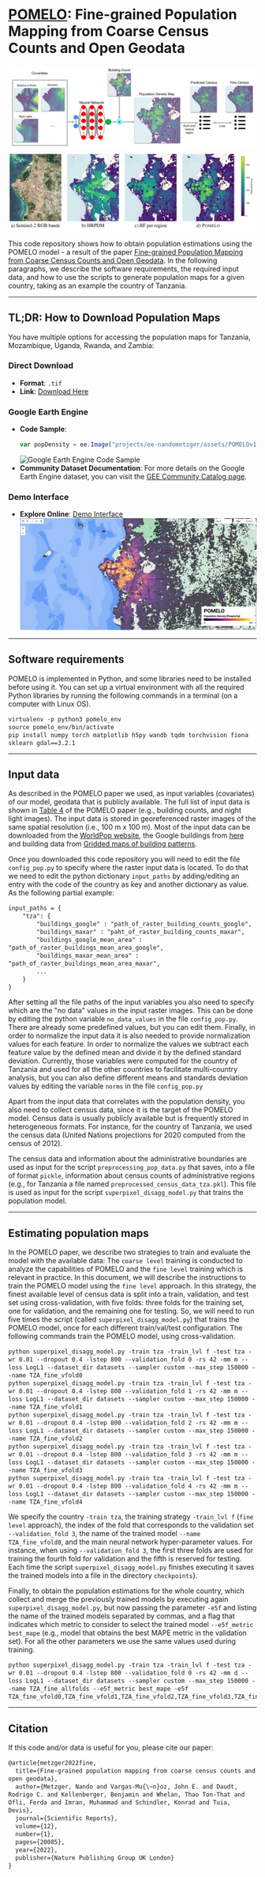 # [POMELO](https://www.nature.com/articles/s41598-022-24495-w): Fine-grained Population Mapping from Coarse Census Counts and Open Geodata

![POMELO](imgs/POMELO.png)
![Comparison](imgs/comparison.png)

This code repository shows how to obtain population estimations using the POMELO model - a result of the paper [Fine-grained Population Mapping from Coarse Census Counts
and Open Geodata](https://www.nature.com/articles/s41598-022-24495-w). In the following paragraphs, we describe the software requirements, the required input data, and how to use the scripts to generate population maps for a given country, taking as an example the country of Tanzania.


---

## TL;DR: How to Download Population Maps

You have multiple options for accessing the population maps for Tanzania, Mozambique, Uganda, Rwanda, and Zambia:

### Direct Download

- **Format**: `.tif`
- **Link**: [Download Here](https://drive.google.com/drive/folders/1KT8F0tytUMw7PjKQ_cxD1AmQMo1zchfX?usp=sharing)

### Google Earth Engine

- **Code Sample**: 
  ```javascript
  var popDensity = ee.Image("projects/ee-nandometzger/assets/POMELOv1");
  ```
  ![Google Earth Engine Code Sample](imgs/ee_code_sample_slim.svg)
- **Community Dataset Documentation**: For more details on the Google Earth Engine dataset, you can visit the [GEE Community Catalog page](https://gee-community-catalog.org/projects/pomelo/).

### Demo Interface

- **Explore Online**: [Demo Interface](https://ee-nandometzger.projects.earthengine.app/view/pomelo)
  ![Google Earth Engine Interface](imgs/EE_app.png)

---

## Software requirements

POMELO is implemented in Python, and some libraries need to be installed before using it. You can set up a virtual environment with all the required Python libraries by running the following commands in a terminal (on a computer with Linux OS).

```
virtualenv -p python3 pomelo_env
source pomelo_env/bin/activate
pip install numpy torch matplotlib h5py wandb tqdm torchvision fiona sklearn gdal==3.2.1
```
---

## Input data

As described in the POMELO paper we used, as input variables (covariates) of our model, geodata that is publicly available. The full list of input data is shown in [Table 4](https://www.nature.com/articles/s41598-022-24495-w/tables/4) of the POMELO paper (e.g., building counts, and night light images). The input data is stored in georeferenced raster images of the same spatial resolution (i.e., 100 m x 100 m). Most of the input data can be downloaded from the [WorldPop website](https://hub.worldpop.org/project/categories?id=14), the Google buildings from [here](https://sites.research.google/open-buildings/) and building data from [Gridded maps of building patterns](https://data.worldpop.org/repo/wopr/_MULT/buildings/v1.1/). 

Once you downloaded this code repository you will need to edit the file `config_pop.py` to specify where the raster input data is located. To do that we need to edit the python dictionary `input_paths` by adding/editing an entry with the code of the country as key and another dictionary as value. As the following partial example:

```
input_paths = {
    "tza": {
        "buildings_google" : "path_of_raster_building_counts_google",
        "buildings_maxar" : "paht_of_raster_building_counts_maxar",
        "buildings_google_mean_area" : "path_of_raster_buildings_mean_area_google",
        "buildings_maxar_mean_area" : "path_of_raster_buildings_mean_area_maxar",
        ...
    }
}
```

After setting all the file paths of the input variables you also need to specify which are the "no data" values in the input raster images. This can be done by editing the python variable `no_data_values` in the file `config_pop.py`. There are already some predefined values, but you can edit them. Finally, in order to normalize the input data it is also needed to provide normalization values for each feature. In order to normalize the values we subtract each feature value by the defined mean and divide it by the defined standard deviation. Currently, those variables were computed for the country of Tanzania and used for all the other countries to facilitate multi-country analysis, but you can also define different means and standards deviation values by editing the variable `norms` in the file `config_pop.py`

Apart from the input data that correlates with the population density, you also need to collect census data, since it is the target of the POMELO model. Census data is usually publicly available but is frequently stored in heterogeneous formats.
For instance, for the country of Tanzania, we used the census data (United Nations projections for 2020 computed from the census of 2012). 

The census data and information about the administrative boundaries are used as input for the script `preprocessing_pop_data.py` that saves, into a file of format `pickle`, information about census counts of administrative regions (e.g., for Tanzania a file named `preprocessed_census_data_tza.pkl`). This file is used as input for the script `superpixel_disagg_model.py` that trains the population model. 

---

## Estimating population maps

In the POMELO paper, we describe two strategies to train and evaluate the model with the available data:
The `coarse level` training is conducted to analyze the capabilities of POMELO and the `fine level` training which is relevant in practice.
In this document, we will describe the instructions to train the POMELO model using the `fine level` approach.
In this strategy, the finest available level of census data is split into a train, validation, and test set using cross-validation, with five folds: three folds for the training set, one for validation, and the remaining one for testing.
So, we will need to run five times the script (called `superpixel_disagg_model.py`) that trains the POMELO model, once for each different train/val/test configuration. The following commands train the POMELO model, using cross-validation.

```
python superpixel_disagg_model.py -train tza -train_lvl f -test tza -wr 0.01 --dropout 0.4 -lstep 800 --validation_fold 0 -rs 42 -mm m --loss LogL1 --dataset_dir datasets --sampler custom --max_step 150000 --name TZA_fine_vfold0
python superpixel_disagg_model.py -train tza -train_lvl f -test tza -wr 0.01 --dropout 0.4 -lstep 800 --validation_fold 1 -rs 42 -mm m --loss LogL1 --dataset_dir datasets --sampler custom --max_step 150000 --name TZA_fine_vfold1
python superpixel_disagg_model.py -train tza -train_lvl f -test tza -wr 0.01 --dropout 0.4 -lstep 800 --validation_fold 2 -rs 42 -mm m --loss LogL1 --dataset_dir datasets --sampler custom --max_step 150000 --name TZA_fine_vfold2
python superpixel_disagg_model.py -train tza -train_lvl f -test tza -wr 0.01 --dropout 0.4 -lstep 800 --validation_fold 3 -rs 42 -mm m --loss LogL1 --dataset_dir datasets --sampler custom --max_step 150000 --name TZA_fine_vfold3
python superpixel_disagg_model.py -train tza -train_lvl f -test tza -wr 0.01 --dropout 0.4 -lstep 800 --validation_fold 4 -rs 42 -mm m --loss LogL1 --dataset_dir datasets --sampler custom --max_step 150000 --name TZA_fine_vfold4
```

We specify the country `-train tza`, the training strategy `-train_lvl f` (`fine level` approach), the index of the fold that corresponds to the validation set `--validation_fold 3`, the name of the trained model `--name TZA_fine_vfold0`, and the main neural network hyper-parameter values. For instance, when using `--validation_fold 3`, the first three folds are used for training the fourth fold for validation and the fifth is reserved for testing. Each time the script `superpixel_disagg_model.py` finishes executing it saves the trained models into a file in the directory `checkpoints`}.

Finally, to obtain the population estimations for the whole country, which collect and merge the previously trained models by executing again `superpixel_disagg_model.py`, but now passing the parameter `-e5f` and listing the name of the trained models separated by commas, and a flag that indicates which metric to consider to select the trained model `--e5f_metric best_mape` (e.g., model that obtains the best MAPE metric in the validation set). For all the other parameters we use the same values used during training. 

```
python superpixel_disagg_model.py -train tza -train_lvl f -test tza -wr 0.01 --dropout 0.4 -lstep 800 --validation_fold 0 -rs 42 -mm d --loss LogL1 --dataset_dir datasets --sampler custom --max_step 150000 --name TZA_fine_allfolds --e5f_metric best_mape -e5f TZA_fine_vfold0,TZA_fine_vfold1,TZA_fine_vfold2,TZA_fine_vfold3,TZA_fine_vfold4
```

---

## Citation

If this code and/or data is useful for you, please cite our paper:
```
@article{metzger2022fine,
  title={Fine-grained population mapping from coarse census counts and open geodata},
  author={Metzger, Nando and Vargas-Mu{\~n}oz, John E. and Daudt, Rodrigo C. and Kellenberger, Benjamin and Whelan, Thao Ton-That and Ofli, Ferda and Imran, Muhammad and Schindler, Konrad and Tuia, Devis},
  journal={Scientific Reports},
  volume={12},
  number={1},
  pages={20085},
  year={2022},
  publisher={Nature Publishing Group UK London}
}
```
